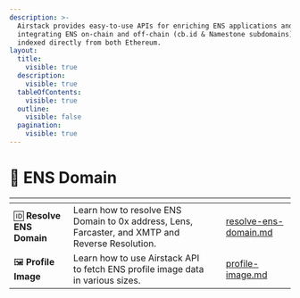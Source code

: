 ```yaml
---
description: >-
  Airstack provides easy-to-use APIs for enriching ENS applications and
  integrating ENS on-chain and off-chain (cb.id & Namestone subdomains) data
  indexed directly from both Ethereum.
layout:
  title:
    visible: true
  description:
    visible: true
  tableOfContents:
    visible: true
  outline:
    visible: false
  pagination:
    visible: true
---
```


# 🔷 ENS Domain

<table data-view="cards"><thead><tr><th></th><th></th><th></th><th data-hidden data-card-target data-type="content-ref"></th></tr></thead><tbody><tr><td><span data-gb-custom-inline data-tag="emoji" data-code="1f194">🆔</span> <strong>Resolve ENS Domain</strong></td><td>Learn how to resolve ENS Domain to 0x address, Lens, Farcaster, and XMTP and Reverse Resolution.</td><td></td><td><a href="resolve-ens-domain.md">resolve-ens-domain.md</a></td></tr><tr><td><span data-gb-custom-inline data-tag="emoji" data-code="1f5bc">🖼</span> <strong>Profile Image</strong></td><td>Learn how to use Airstack API to fetch ENS profile image data in various sizes.</td><td></td><td><a href="profile-image.md">profile-image.md</a></td></tr></tbody></table>
